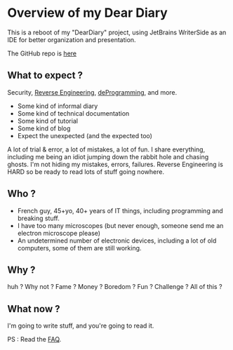 # Overview of my Dear Diary

This is a reboot of my "DearDiary" project, using JetBrains WriterSide as an IDE for better organization and presentation.

The GitHub repo is [here](https://github.com/ker2x/DearDiary)

## What to expect ?

Security, [Reverse Engineering](Reverse-Engineering.md), [deProgramming](FAQ.md), and more.

- Some kind of informal diary
- Some kind of technical documentation
- Some kind of tutorial
- Some kind of blog
- Expect the unexpected (and the expected too)

A lot of trial & error, a lot of mistakes, a lot of fun.
I share everything, including me being an idiot jumping down the rabbit hole and chasing ghosts.
I'm not hiding my mistakes, errors, failures. Reverse Engineering is HARD so be ready to read lots of stuff going nowhere.

## Who ?

- French guy, 45+yo, 40+ years of IT things, including programming and breaking stuff.
- I have too many microscopes (but never enough, someone send me an electron microscope please)
- An undetermined number of electronic devices, including a lot of old computers, some of them are still working.

## Why ?

huh ? Why not ?
Fame ? Money ? Boredom ? Fun ? Challenge ? All of this ?


## What now ?

I'm going to write stuff, and you're going to read it.

PS : Read the [FAQ](FAQ.md).